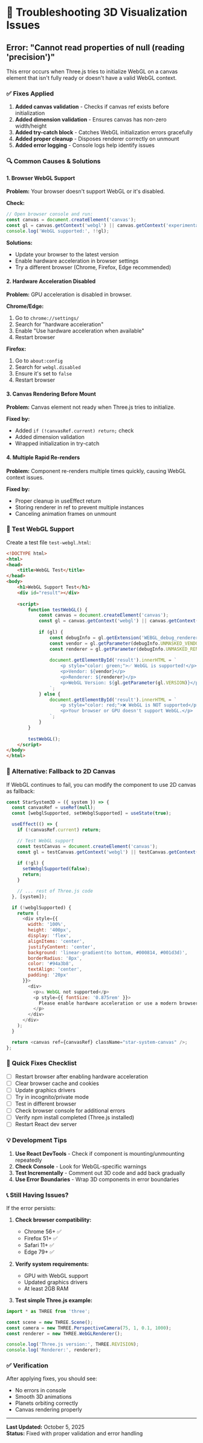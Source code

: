 # 🔧 Troubleshooting 3D Visualization Issues

## Error: "Cannot read properties of null (reading 'precision')"

This error occurs when Three.js tries to initialize WebGL on a canvas element that isn't fully ready or doesn't have a valid WebGL context.

### ✅ Fixes Applied

1. **Added canvas validation** - Checks if canvas ref exists before initialization
2. **Added dimension validation** - Ensures canvas has non-zero width/height
3. **Added try-catch block** - Catches WebGL initialization errors gracefully
4. **Added proper cleanup** - Disposes renderer correctly on unmount
5. **Added error logging** - Console logs help identify issues

### 🔍 Common Causes & Solutions

#### 1. Browser WebGL Support
**Problem:** Your browser doesn't support WebGL or it's disabled.

**Check:**
```javascript
// Open browser console and run:
const canvas = document.createElement('canvas');
const gl = canvas.getContext('webgl') || canvas.getContext('experimental-webgl');
console.log('WebGL supported:', !!gl);
```

**Solutions:**
- Update your browser to the latest version
- Enable hardware acceleration in browser settings
- Try a different browser (Chrome, Firefox, Edge recommended)

#### 2. Hardware Acceleration Disabled
**Problem:** GPU acceleration is disabled in browser.

**Chrome/Edge:**
1. Go to `chrome://settings/`
2. Search for "hardware acceleration"
3. Enable "Use hardware acceleration when available"
4. Restart browser

**Firefox:**
1. Go to `about:config`
2. Search for `webgl.disabled`
3. Ensure it's set to `false`
4. Restart browser

#### 3. Canvas Rendering Before Mount
**Problem:** Canvas element not ready when Three.js tries to initialize.

**Fixed by:**
- Added `if (!canvasRef.current) return;` check
- Added dimension validation
- Wrapped initialization in try-catch

#### 4. Multiple Rapid Re-renders
**Problem:** Component re-renders multiple times quickly, causing WebGL context issues.

**Fixed by:**
- Proper cleanup in useEffect return
- Storing renderer in ref to prevent multiple instances
- Canceling animation frames on unmount

### 🧪 Test WebGL Support

Create a test file `test-webgl.html`:

```html
<!DOCTYPE html>
<html>
<head>
    <title>WebGL Test</title>
</head>
<body>
    <h1>WebGL Support Test</h1>
    <div id="result"></div>
    
    <script>
        function testWebGL() {
            const canvas = document.createElement('canvas');
            const gl = canvas.getContext('webgl') || canvas.getContext('experimental-webgl');
            
            if (gl) {
                const debugInfo = gl.getExtension('WEBGL_debug_renderer_info');
                const vendor = gl.getParameter(debugInfo.UNMASKED_VENDOR_WEBGL);
                const renderer = gl.getParameter(debugInfo.UNMASKED_RENDERER_WEBGL);
                
                document.getElementById('result').innerHTML = `
                    <p style="color: green;">✅ WebGL is supported!</p>
                    <p>Vendor: ${vendor}</p>
                    <p>Renderer: ${renderer}</p>
                    <p>WebGL Version: ${gl.getParameter(gl.VERSION)}</p>
                `;
            } else {
                document.getElementById('result').innerHTML = `
                    <p style="color: red;">❌ WebGL is NOT supported</p>
                    <p>Your browser or GPU doesn't support WebGL.</p>
                `;
            }
        }
        
        testWebGL();
    </script>
</body>
</html>
```

### 🚀 Alternative: Fallback to 2D Canvas

If WebGL continues to fail, you can modify the component to use 2D canvas as fallback:

```javascript
const StarSystem3D = ({ system }) => {
  const canvasRef = useRef(null);
  const [webglSupported, setWebglSupported] = useState(true);

  useEffect(() => {
    if (!canvasRef.current) return;

    // Test WebGL support
    const testCanvas = document.createElement('canvas');
    const gl = testCanvas.getContext('webgl') || testCanvas.getContext('experimental-webgl');
    
    if (!gl) {
      setWebglSupported(false);
      return;
    }

    // ... rest of Three.js code
  }, [system]);

  if (!webglSupported) {
    return (
      <div style={{
        width: '100%',
        height: '400px',
        display: 'flex',
        alignItems: 'center',
        justifyContent: 'center',
        background: 'linear-gradient(to bottom, #000814, #001d3d)',
        borderRadius: '8px',
        color: '#94a3b8',
        textAlign: 'center',
        padding: '20px'
      }}>
        <div>
          <p>⚠️ WebGL not supported</p>
          <p style={{ fontSize: '0.875rem' }}>
            Please enable hardware acceleration or use a modern browser
          </p>
        </div>
      </div>
    );
  }

  return <canvas ref={canvasRef} className="star-system-canvas" />;
};
```

### 🔧 Quick Fixes Checklist

- [ ] Restart browser after enabling hardware acceleration
- [ ] Clear browser cache and cookies
- [ ] Update graphics drivers
- [ ] Try in incognito/private mode
- [ ] Test in different browser
- [ ] Check browser console for additional errors
- [ ] Verify npm install completed (Three.js installed)
- [ ] Restart React dev server

### 💡 Development Tips

1. **Use React DevTools** - Check if component is mounting/unmounting repeatedly
2. **Check Console** - Look for WebGL-specific warnings
3. **Test Incrementally** - Comment out 3D code and add back gradually
4. **Use Error Boundaries** - Wrap 3D components in error boundaries

### 📞 Still Having Issues?

If the error persists:

1. **Check browser compatibility:**
   - Chrome 56+ ✅
   - Firefox 51+ ✅
   - Safari 11+ ✅
   - Edge 79+ ✅

2. **Verify system requirements:**
   - GPU with WebGL support
   - Updated graphics drivers
   - At least 2GB RAM

3. **Test simple Three.js example:**
```javascript
import * as THREE from 'three';

const scene = new THREE.Scene();
const camera = new THREE.PerspectiveCamera(75, 1, 0.1, 1000);
const renderer = new THREE.WebGLRenderer();

console.log('Three.js version:', THREE.REVISION);
console.log('Renderer:', renderer);
```

### ✅ Verification

After applying fixes, you should see:
- No errors in console
- Smooth 3D animations
- Planets orbiting correctly
- Canvas rendering properly

---

**Last Updated:** October 5, 2025  
**Status:** Fixed with proper validation and error handling
